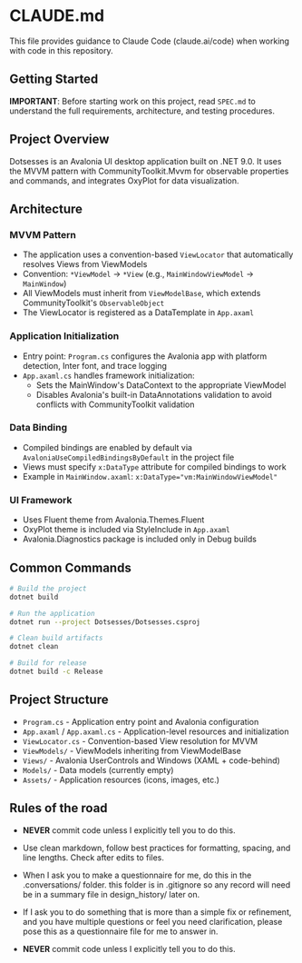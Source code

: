 # CLAUDE.md

This file provides guidance to Claude Code (claude.ai/code) when working with code in this repository.

## Getting Started

**IMPORTANT**: Before starting work on this project, read `SPEC.md` to understand the full requirements, architecture, and testing procedures.

## Project Overview

Dotsesses is an Avalonia UI desktop application built on .NET 9.0. It uses the MVVM pattern with CommunityToolkit.Mvvm for observable properties and commands, and integrates OxyPlot for data visualization.

## Architecture

### MVVM Pattern
- The application uses a convention-based `ViewLocator` that automatically resolves Views from ViewModels
- Convention: `*ViewModel` → `*View` (e.g., `MainWindowViewModel` → `MainWindow`)
- All ViewModels must inherit from `ViewModelBase`, which extends CommunityToolkit's `ObservableObject`
- The ViewLocator is registered as a DataTemplate in `App.axaml`

### Application Initialization
- Entry point: `Program.cs` configures the Avalonia app with platform detection, Inter font, and trace logging
- `App.axaml.cs` handles framework initialization:
  - Sets the MainWindow's DataContext to the appropriate ViewModel
  - Disables Avalonia's built-in DataAnnotations validation to avoid conflicts with CommunityToolkit validation

### Data Binding
- Compiled bindings are enabled by default via `AvaloniaUseCompiledBindingsByDefault` in the project file
- Views must specify `x:DataType` attribute for compiled bindings to work
- Example in `MainWindow.axaml`: `x:DataType="vm:MainWindowViewModel"`

### UI Framework
- Uses Fluent theme from Avalonia.Themes.Fluent
- OxyPlot theme is included via StyleInclude in `App.axaml`
- Avalonia.Diagnostics package is included only in Debug builds

## Common Commands

```bash
# Build the project
dotnet build

# Run the application
dotnet run --project Dotsesses/Dotsesses.csproj

# Clean build artifacts
dotnet clean

# Build for release
dotnet build -c Release
```

## Project Structure

- `Program.cs` - Application entry point and Avalonia configuration
- `App.axaml` / `App.axaml.cs` - Application-level resources and initialization
- `ViewLocator.cs` - Convention-based View resolution for MVVM
- `ViewModels/` - ViewModels inheriting from ViewModelBase
- `Views/` - Avalonia UserControls and Windows (XAML + code-behind)
- `Models/` - Data models (currently empty)
- `Assets/` - Application resources (icons, images, etc.)

## Rules of the road

- **NEVER** commit code unless I explicitly tell you to do this.

- Use clean markdown, follow best practices for formatting, spacing, and line lengths.
Check after edits to files.

- When I ask you to make a questionnaire for me, do this in the .conversations/ folder. this folder
is in .gitignore so any record will need be in a summary file in design_history/ later on.

- If I ask you to do something that is more than a simple fix or refinement, and you have
multiple questions or feel you need clarification, please pose this as a questionnaire file
for me to answer in.

- **NEVER** commit code unless I explicitly tell you to do this.